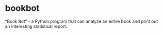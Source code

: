 # bookbot
“Book Bot” - a Python program that can analyze an entire book and print out an interesting statistical report.
